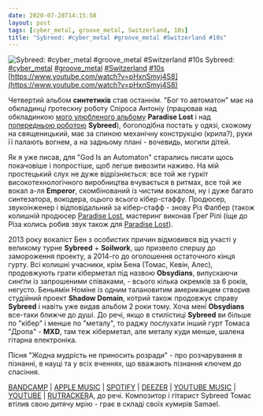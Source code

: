 ```yaml
---
date: 2020-07-28T14:15:58
layout: post
tags: [cyber_metal, groove_metal, Switzerland, 10s]
title: "Sybreed: #cyber_metal #groove_metal #Switzerland #10s"
---
```

![Sybreed: #cyber_metal #groove_metal #Switzerland #10s](https://i.ytimg.com/vi/pHxnSmyj4S8/maxresdefault.jpg)
Sybreed: [#cyber_metal](/tags/#cyber_metal) [#groove_metal](/tags/#groove_metal) [#Switzerland](/tags/#Switzerland) [#10s](/tags/#10s) [https://www.youtube.com/watch?v=pHxnSmyj4S8](https://www.youtube.com/watch?v=pHxnSmyj4S8)

Четвертий альбом **синтетиків** став останнім. &quot;Бог то автоматон&quot; має на обкладинці ґротескну роботу Спіроса Антоніу (працював над обкладинкою [мого улюбленого альбому](/2020-01-18-paradise-lost--gothic-metal-gothic-doom-metal-united-kingdom) **Paradise Lost** і над [попередньою роботою](/2020-03-26-sybreed--cyber-metal-industrial-metal-switzerland) **Sybreed**), богоподібна постать у одязі, схожому на священицький, має за спиною механічну конструкцію (крила?), руки її палають вогнем, а на задньому плані - вочевидь, могили дітей.

Як я уже писав, для &quot;God Is an Automaton&quot; старались писати щось покачовіше і попростіше, щоб легше вивозити наживо. На мій простецький слух не дуже відрізняється: все той же гуркіт високотехнологічного виробництва вчувається в ритмах, все той же вокал а-ля **Emperor**, скомбінований із чистим вокалом, ну і дуже багато синтезатора, вокодера, оцього всього кібер-стаффу. Продюсер, звукоінженер і відповідальний за кібер-стафф - знову Різ Фалбер (також колишній продюсер [Paradise Lost](/2020-01-18-paradise-lost--gothic-metal-gothic-doom-metal-united-kingdom), мастеринг виконав Ґреґ Рілі (іще до Різа колись робив звук також для [Paradise Lost](/2019-11-20-paradise-lost--gothic-metal-gothic-doom-metal-united-kingdom)).

2013 року вокаліст Бен з особистих причин відмовився від участі у великому турне **Sybreed** + **Soilwork**, що призвело спершу до замороження проекту, а 2014-го до оголошення остаточного кінця гурту. Всі колишні учасники, крім Бена (Томас, Кевін, Алес), продовжують грати кіберметал під назвою **Obsydians**, випускаючи синґли із запрошеними співаками, - всього кілька окремків за 6 років, негусто. Беньямін Номіне із одним талановитим американцем створив студійний проект **Shadow Domain**, котрий також продовжує справу **Sybreed** і навіть уже видав альбом 2 роки тому. Хоча мені **Obsydians** все-таки ближче до душі. До речі, якщо в стилістиці **Sybreed** ви більше по &quot;кібер&quot; і менше по &quot;металу&quot;, то раджу послухати інший гурт Томаса &quot;Дропа&quot; - **MXD**, там теж кіберметал, але металу куди менше, шалена гітарна електроніка.

Пісня &quot;Жодна мудрість не приносить розради&quot; - про розчарування в пізнанні, в науці та у всіх вченнях, що вважають пізнання ключем до спасіння.

[BANDCAMP](https://listenable-records.bandcamp.com/album/god-is-an-automaton) \| [APPLE MUSIC](https://music.apple.com/ru/album/god-is-an-automaton/549110258) \| [SPOTIFY](https://open.spotify.com/album/16JDZ1iKgT9pMU6nra4img) \| [DEEZER](https://www.deezer.com/album/5175491?utm_source=deezer&amp;utm_content=album-5175491&amp;utm_term=1601611822_1595928556&amp;utm_medium=web) \| [YOUTUBE MUSIC](https://music.youtube.com/playlist?list=OLAK5uy_mBmEpVbV1I10JpaCDrtGex4KDiC8QlnfY) \| [YOUTUBE](https://www.youtube.com/playlist?list=OLAK5uy_mS4vI10IGbb7WNuu53OU8qPXddZKJpt8U) \| [RUTRACKER](https://rutracker.org/forum/viewtopic.php?t=4176155)А, до речі. Композитор і гітарист Sybreed Томас втілив свою дитячу мрію - грає в складі своїх кумирів Samael.